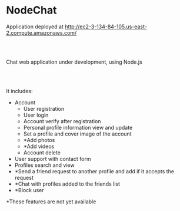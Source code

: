 # NodeChat
<div>Application deployed at <a href="http://ec2-3-134-84-105.us-east-2.compute.amazonaws.com/">http://ec2-3-134-84-105.us-east-2.compute.amazonaws.com/</a></div>

<br><br>

<div>Chat web application under development, using Node.js</div>

<br><br>

<div>
It includes:
<ul>
  <li>Account
    <ul>
      <li>User registration</li>
      <li>User login</li>
      <li>Account verify after registration</li>
      <li>Personal profile information view and update</li>
      <li>Set a profile and cover image of the account</li>
      <li>*Add photos</li>
      <li>*Add videos</li>
      <li>Account delete</li>
    </ul>
  </li>
  <li>User support with contact form</li>
  <li>Profiles search and view</li>
  <li>*Send a friend request to another profile and add if it accepts the request</li>
  <li>*Chat with profiles added to the friends list</li>
  <li>*Block user</li>
</ul>
</div>

<div>
*These features are not yet available
</div>

